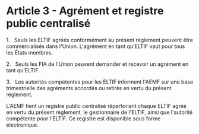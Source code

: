 # Article 3 - Agrément et registre public centralisé


1.   Seuls les ELTIF agréés conformément au présent règlement peuvent être commercialisés dans l'Union. L'agrément en tant qu'ELTIF vaut pour tous les États membres.

2.   Seuls les FIA de l'Union peuvent demander et recevoir un agrément en tant qu'ELTIF.

3.   Les autorités compétentes pour les ELTIF informent l'AEMF sur une base trimestrielle des agréments accordés ou retirés en vertu du présent règlement.

L'AEMF tient un registre public centralisé répertoriant chaque ELTIF agréé en vertu du présent règlement, le gestionnaire de l'ELTIF, ainsi que l'autorité compétente pour l'ELTIF. Ce registre est disponible sous forme électronique.
